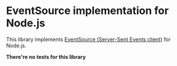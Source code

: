 # EventSource implementation for Node.js

This library implements [EventSource (Server-Sent Events client)](https://www.w3.org/TR/eventsource/) for Node.js.

**There're no tests for this library**